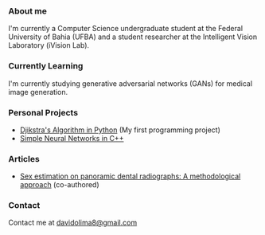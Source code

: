 <!--
**davidolima/davidolima** is a ✨ _special_ ✨ repository because its `README.md` (this file) appears on your GitHub profile.

Here are some ideas to get you started:

- 🔭 I’m currently working on ...
- 🌱 I’m currently learning ...
- 👯 I’m looking to collaborate on ...
- 🤔 I’m looking for help with ...
- 💬 Ask me about ...
- 📫 How to reach me: ...
- 😄 Pronouns: ...
- ⚡ Fun fact: ...
-->
### About me
I'm currently a Computer Science undergraduate student at the Federal University of Bahia (UFBA) and a student researcher at the Intelligent Vision Laboratory (iVision Lab).

### Currently Learning
I'm currently studying generative adversarial networks (GANs) for medical image generation.

### Personal Projects
 - [Djikstra's Algorithm in Python](https://github.com/davidolima/Pathfinder) (My first programming project)
 - [Simple Neural Networks in C++](https://github.com/davidolima/nn-cpp)

### Articles
 - [Sex estimation on panoramic dental radiographs: A methodological approach](https://sol.sbc.org.br/index.php/sbcas/article/view/25282) (co-authored)

### Contact
Contact me at [davidolima8@gmail.com](mailto:davidolima8@gmail.com)
